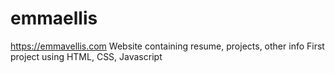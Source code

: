 # emmaellis
https://emmavellis.com
Website containing resume, projects, other info 
First project using HTML, CSS, Javascript
